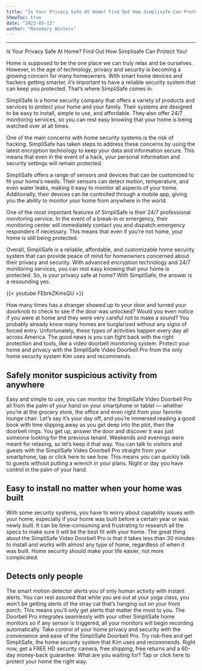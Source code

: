 ```yaml
---
title: "Is Your Privacy Safe At Home? Find Out How Simplisafe Can Protect You!"
ShowToc: true 
date: "2023-05-13"
author: "Rosemary Winters"
---
```

*****
Is Your Privacy Safe At Home? Find Out How Simplisafe Can Protect You!

Home is supposed to be the one place we can truly relax and be ourselves. However, in the age of technology, privacy and security is becoming a growing concern for many homeowners. With smart home devices and hackers getting smarter, it’s important to have a reliable security system that can keep you protected. That’s where SimpliSafe comes in.

SimpliSafe is a home security company that offers a variety of products and services to protect your home and your family. Their systems are designed to be easy to install, simple to use, and affordable. They also offer 24/7 monitoring services, so you can rest easy knowing that your home is being watched over at all times.

One of the main concerns with home security systems is the risk of hacking. SimpliSafe has taken steps to address these concerns by using the latest encryption technology to keep your data and information secure. This means that even in the event of a hack, your personal information and security settings will remain protected.

SimpliSafe offers a range of sensors and devices that can be customized to fit your home’s needs. Their sensors can detect motion, temperature, and even water leaks, making it easy to monitor all aspects of your home. Additionally, their devices can be controlled through a mobile app, giving you the ability to monitor your home from anywhere in the world.

One of the most important features of SimpliSafe is their 24/7 professional monitoring service. In the event of a break-in or emergency, their monitoring center will immediately contact you and dispatch emergency responders if necessary. This means that even if you’re not home, your home is still being protected.

Overall, SimpliSafe is a reliable, affordable, and customizable home security system that can provide peace of mind for homeowners concerned about their privacy and security. With advanced encryption technology and 24/7 monitoring services, you can rest easy knowing that your home is protected. So, is your privacy safe at home? With SimpliSafe, the answer is a resounding yes.

{{< youtube FEbrkZKmsQU >}} 



How many times has a stranger showed up to your door and turned your doorknob to check to see if the door was unlocked? Would you even notice if you were at home and they were very careful not to make a sound? You probably already know many homes are burglarized without any signs of forced entry.
Unfortunately, these types of activities happen every day all across America. The good news is you can fight back with the right protection and tools, like a video doorbell monitoring system. Protect your home and privacy with the SimpliSafe Video Doorbell Pro from the only home security system Kim uses and recommends.

 
## Safely monitor suspicious activity from anywhere


Easy and simple to use, you can monitor the SimpliSafe Video Doorbell Pro all from the palm of your hand on your smartphone or tablet — whether you’re at the grocery store, the office and even right from your favorite lounge chair.
Let’s say it’s your day off, and you’re immersed reading a good book with time slipping away as you get deep into the plot, then the doorbell rings. You get up, answer the door and discover it was just someone looking for the previous tenant.
Weekends and evenings were meant for relaxing, so let’s keep it that way. You can talk to visitors and guests with the SimpliSafe Video Doorbell Pro straight from your smartphone, tap or click here to see how. This means you can quickly talk to guests without putting a wrench in your plans. Night or day you have control in the palm of your hand.

 
## Easy to install no matter when your home was built


With some security systems, you have to worry about capability issues with your home, especially if your home was built before a certain year or was newly built. It can be time-consuming and frustrating to research all the specs to make sure it will be the best fit with your home.
The great thing about the SimpliSafe Video Doorbell Pro is that it takes less than 30 minutes to install and works with almost any type of home, regardless of when it was built. Home security should make your life easier, not more complicated.

 
## Detects only people


The smart motion detector alerts you of only human activity with instant alerts. You can rest assured that while you are out at your yoga class, you won’t be getting alerts of the stray cat that’s hanging out on your front porch. This means you’ll only get alerts that matter the most to you.
The Doorbell Pro integrates seamlessly with your other SimpliSafe home monitors so if any sensor is triggered, all your monitors will begin recording automatically.
Take control of your home privacy and security with the convenience and ease of the SimpliSafe Doorbell Pro. Try risk-free and get SimpliSafe, the home security system that Kim uses and recommends.
Right now, get a FREE HD security camera, free shipping, free returns and a 60-day money-back guarantee. What are you waiting for? Tap or click here to protect your home the right way.




